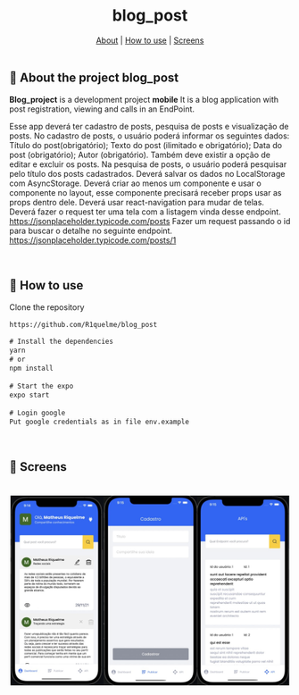 <h1 align="center">
  blog_post
</h1>
<div align="center">
    <a href="#about">About</a> | <a href="#howtouse">How to use</a> | <a href="#screens">Screens</a> 
</div>
<br>
<a id="about"></a>

## :page_facing_up: About the project blog_post

<strong>Blog_project</strong> is a development project <strong>mobile</strong> It is a blog application with post registration, viewing and calls in an EndPoint.

Esse app deverá ter cadastro de posts, pesquisa de posts e visualização de posts.
No cadastro de posts, o usuário poderá informar os seguintes dados: Título do post(obrigatório);
Texto do post (ilimitado e obrigatório);
Data do post (obrigatório);
Autor (obrigatório).
Também deve existir a opção de editar e excluir os posts.
Na pesquisa de posts, o usuário poderá pesquisar pelo título dos posts cadastrados.
Deverá salvar os dados no LocalStorage com AsyncStorage.
Deverá criar ao menos um componente e usar o componente no layout, esse componente precisará receber props usar as props dentro dele.
Deverá usar react-navigation para mudar de telas.
Deverá fazer o request ter uma tela com a listagem vinda desse endpoint. https://jsonplaceholder.typicode.com/posts
Fazer um request passando o id para buscar o detalhe no seguinte endpoint. https://jsonplaceholder.typicode.com/posts/1



<br>  
<a id="howtouse"></a>

## :dart: How to use
Clone the repository

```bash
https://github.com/R1quelme/blog_post
```

```
# Install the dependencies
yarn
# or
npm install

# Start the expo
expo start

# Login google
Put google credentials as in file env.example
```

<br>
<a id="screens"></a>

## :iphone: Screens

<h1 align="center">
<img alt="BlogPost" title="BlogPost" src="https://github.com/R1quelme/blog_post/blob/main/src/assets/telasApp.jpeg" width="500px"/>
</h1>

